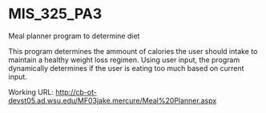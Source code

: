 # MIS_325_PA3
Meal planner program to determine diet 

This program determines the ammount of calories the user should intake to maintain a healthy weight loss regimen. Using user input, the program dynamically determines if the user is eating too much based on current input.

Working URL: http://cb-ot-devst05.ad.wsu.edu/MF03jake.mercure/Meal%20Planner.aspx
